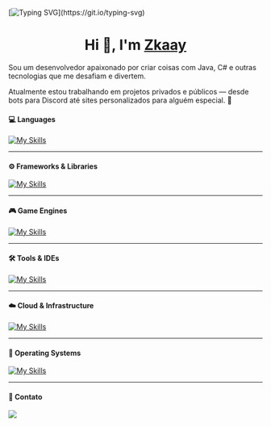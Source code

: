 [![Typing SVG](https://readme-typing-svg.demolab.com?font=Fira+Code&duration=3600&pause=3000&color=F7F7F7&width=435&lines=Welcome+to+Zkaay+GitHub+profile.)](https://git.io/typing-svg)

<h1 align="center">Hi 👋, I'm <a href="https://github.com/hu3zak" target="blank">
Zkaay</a></h1>

Sou um desenvolvedor apaixonado por criar coisas com Java, C# e outras tecnologias que me desafiam e divertem.

Atualmente estou trabalhando em projetos privados e públicos — desde bots para Discord até sites personalizados para alguém especial. 🚀

<h4>💻 Languages</h4>

[![My Skills](https://skillicons.dev/icons?i=js,html,css,cs,php,python,java,lua)](https://skillicons.dev)

---

<h4>⚙️ Frameworks & Libraries</h4>

[![My Skills](https://skillicons.dev/icons?i=react,nextjs,django,dotnet,discordjs,nodejs,npm)](https://skillicons.dev)

---

<h4>🎮 Game Engines</h4>

[![My Skills](https://skillicons.dev/icons?i=unity,unreal,godot,gamemakerstudio,robloxstudio)](https://skillicons.dev)

---

<h4>🛠️ Tools & IDEs</h4>

[![My Skills](https://skillicons.dev/icons?i=vscode,visualstudio,pycharm,androidstudio,github,git,figma,notion,wordpress,vercel,discord,replit)](https://skillicons.dev)

---


<h4>☁️ Cloud & Infrastructure</h4>

[![My Skills](https://skillicons.dev/icons?i=azure,cloudflare,docker,dynamodb)](https://skillicons.dev)

---

<h4>🐧 Operating Systems</h4>

[![My Skills](https://skillicons.dev/icons?i=linux,mint,ubuntu,arc,kali)](https://skillicons.dev)

---

<h4> 📱 Contato </h4>

<div>
  <a href="https://discord.com/users/1306189680156344432" target="_blank">
    <img src="https://img.shields.io/badge/Discord-7289DA?style=for-the-badge&logo=discord&logoColor=white">
  </a>
</div>